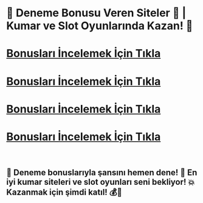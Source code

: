 # 🎰 Deneme Bonusu Veren Siteler 🎉 | Kumar ve Slot Oyunlarında Kazan! 💸

# [Bonusları İncelemek İçin Tıkla](https://winzhub.org)
# [Bonusları İncelemek İçin Tıkla](https://winzhub.org)
# [Bonusları İncelemek İçin Tıkla](https://winzhub.org)
# [Bonusları İncelemek İçin Tıkla](https://winzhub.org)

<br>

## 🎲 Deneme bonuslarıyla şansını hemen dene! 🎉 En iyi kumar siteleri ve slot oyunları seni bekliyor! 💥 Kazanmak için şimdi katıl! 💰🎰
